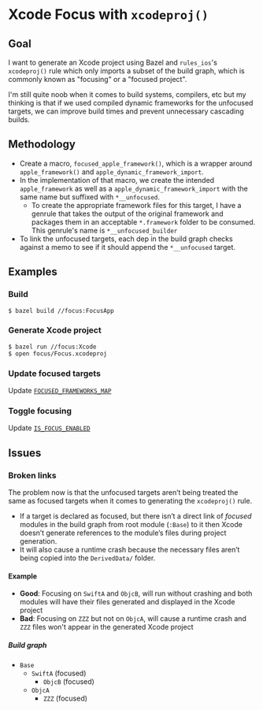 # Xcode Focus with `xcodeproj()`
## Goal
I want to generate an Xcode project using Bazel and `rules_ios`'s `xcodeproj()` rule which only imports a subset of the build graph, which is commonly known as "focusing" or a "focused project".

I'm still quite noob when it comes to build systems, compilers, etc but my thinking is that if we used compiled dynamic frameworks for the unfocused targets, we can improve build times and prevent unnecessary cascading builds.

## Methodology
- Create a macro, `focused_apple_framework()`, which is a wrapper around `apple_framework()` and `apple_dynamic_framework_import`.
- In the implementation of that macro, we create the intended `apple_framework` as well as a `apple_dynamic_framework_import` with the same name but suffixed with `*__unfocused`.
	- To create the appropriate framework files for this target, I have a genrule that takes the output of the original framework and packages them in an acceptable `*.framework` folder to be consumed. This genrule's name is `*__unfocused_builder`
- To link the unfocused targets, each dep in the build graph checks against a memo to see if it should append the `*__unfocused` target.

## Examples
### Build
```
$ bazel build //focus:FocusApp
```

### Generate Xcode project
```
$ bazel run //focus:Xcode
$ open focus/Focus.xcodeproj
```

### Update focused targets
Update [`FOCUSED_FRAMEWORKS_MAP`](https://github.com/andyyhope/focus/blob/main/macros/focused_frameworks.bzl#L3)

### Toggle focusing
Update [`IS_FOCUS_ENABLED`](https://github.com/andyyhope/focus/blob/main/macros/focused_frameworks.bzl#L1) 

## Issues
### Broken links
The problem now is that the unfocused targets aren’t being treated the same as focused targets when it comes to generating the `xcodeproj()` rule.
- If a target is declared as focused, but there isn’t a direct link of *focused* modules in the build graph from root module (`:Base`) to it then Xcode doesn’t generate references to the module’s files during project generation.
- It will also cause a runtime crash because the necessary files aren’t being copied into the `DerivedData/` folder. 
#### Example
- **Good**: Focusing on `SwiftA` and `ObjcB`, will run without crashing and both modules will have their files generated and displayed in the Xcode project
- **Bad**: Focusing on `ZZZ` but not on `ObjcA`, will cause a runtime crash and `ZZZ` files won't appear in the generated Xcode project

##### Build graph
- `Base`
	- `SwiftA` (focused)
		- `ObjcB` (focused)
	- `ObjcA`
		- `ZZZ` (focused) 
	

